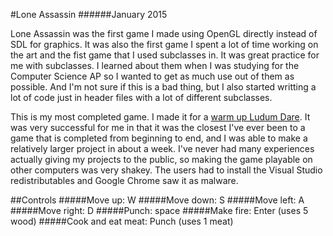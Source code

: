#Lone Assassin
######January 2015

Lone Assassin was the first game I made using OpenGL directly instead of SDL for graphics. It was also the first game I spent a lot of time working on the art and the fist game that I used subclasses in. It was great practice for me with subclasses. I learned about them when I was studying for the Computer Science AP so I wanted to get as much use out of them as possible. And I'm not sure if this is a bad thing, but I also started writting a lot of code just in header files with a lot of different subclasses.

This is my most completed game. I made it for a [warm up Ludum Dare](http://ludumdare.com/compo/minild-56/?action=preview&uid=48906). It was very successful for me in that it was the closest I've ever been to a game that is completed from beginning to end, and I was able to make a relatively larger project in about a week. I've never had many experiences actually giving my projects to the public, so making the game playable on other computers was very shakey. The users had to install the Visual Studio redistributables and Google Chrome saw it as malware.

##Controls
#####Move up: W
#####Move down: S
#####Move left: A
#####Move right: D
#####Punch: space
#####Make fire: Enter (uses 5 wood)
#####Cook and eat meat: Punch (uses 1 meat)
